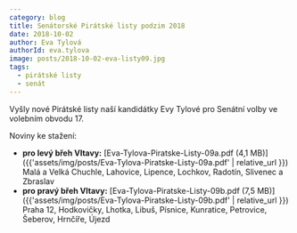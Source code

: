 ```yaml
---
category: blog
title: Senátorské Pirátské listy podzim 2018
date: 2018-10-02
author: Eva Tylová
authorId: eva.tylova
image: posts/2018-10-02-eva-listy09.jpg
tags:
  - pirátské listy
  - senát
---
```


Vyšly nové Pirátské listy naší kandidátky Evy Tylové pro Senátní volby ve volebním obvodu 17.

Noviny ke stažení:
* **pro levý břeh Vltavy:** [Eva-Tylova-Piratske-Listy-09a.pdf (4,1 MB)]({{'assets/img/posts/Eva-Tylova-Piratske-Listy-09a.pdf' | relative_url }})<br/>
  Malá a Velká Chuchle, Lahovice, Lipence, Lochkov, Radotín, Slivenec a Zbraslav
* **pro pravý břeh Vltavy:** [Eva-Tylova-Piratske-Listy-09b.pdf (7,5 MB)]({{'assets/img/posts/Eva-Tylova-Piratske-Listy-09b.pdf' | relative_url }})<br/>
  Praha 12, Hodkovičky, Lhotka, Libuš, Písnice, Kunratice, Petrovice, Šeberov, Hrnčíře, Újezd

